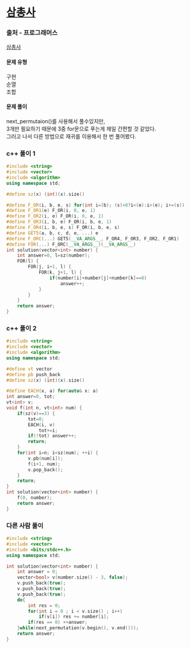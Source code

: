 # [삼총사](https://school.programmers.co.kr/learn/courses/30/lessons/131705)

### 출처 - 프로그래머스
[삼총사](https://school.programmers.co.kr/learn/courses/30/lessons/131705)

#### 문제 유형
구현  
순열  
조합

#### 문제 풀이
next_permutaion()를 사용해서 풀수있지만,  
3개만 필요하기 때문에 3중 for문으로 푸는게 제일 간편할 것 같았다.  
그러고 나서 다른 방법으로 재귀를 이용해서 한 번 풀어봤다.

### c++ 풀이 1
```c++
#include <string>
#include <vector>
#include <algorithm>
using namespace std;

#define sz(x) (int)(x).size()

#define F_OR(i, b, e, s) for(int i=(b); (s)>0?i<(e):i>(e); i+=(s))
#define F_OR1(e) F_OR(i, 0, e, 1)
#define F_OR2(i, e) F_OR(i, 0, e, 1)
#define F_OR3(i, b, e) F_OR(i, b, e, 1)
#define F_OR4(i, b, e, s) F_OR(i, b, e, s)
#define GET5(a, b, c, d, e, ...) e
#define F_ORC(...) GET5(__VA_ARGS__, F_OR4, F_OR3, F_OR2, F_OR1)
#define FOR(...) F_ORC(__VA_ARGS__)(__VA_ARGS__)
int solution(vector<int> number) {
    int answer=0, l=sz(number);
    FOR(l) {
        FOR(j, i+1, l) {
            FOR(k, j+1, l) {
                if(number[i]+number[j]+number[k]==0)
                    answer++;
            }
        }
    }
    return answer;
}
```

### c++ 풀이 2
```c++
#include <string>
#include <vector>
#include <algorithm>
using namespace std;

#define vt vector
#define pb push_back
#define sz(x) (int)(x).size()

#define EACH(x, a) for(auto& x: a)
int answer=0, tot;
vt<int> v;
void f(int n, vt<int> num) {
    if(sz(v)==3) {
        tot=0;
        EACH(i, v)
            tot+=i;
        if(!tot) answer++;
        return;
    }
    for(int i=n; i<sz(num); ++i) {
        v.pb(num[i]);
        f(i+1, num);
        v.pop_back();
    }
    return;
}
int solution(vector<int> number) {
    f(0, number);
    return answer;
}
```

### 다른 사람 풀이
```c++
#include <string>
#include <vector>
#include <bits/stdc++.h>
using namespace std;

int solution(vector<int> number) {
    int answer = 0;
    vector<bool> v(number.size() - 3, false);
    v.push_back(true);
    v.push_back(true);
    v.push_back(true);
    do{
        int res = 0;
        for(int i = 0 ; i < v.size() ; i++)
            if(v[i]) res += number[i];
        if(res == 0) ++answer;
    }while(next_permutation(v.begin(), v.end()));
    return answer;
}
```